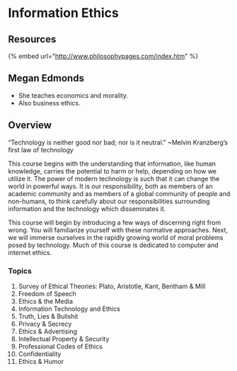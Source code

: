 # Information Ethics

## Resources

{% embed url="http://www.philosophypages.com/index.htm" %}



## Megan Edmonds

* She teaches economics and morality.
* Also business ethics.

## Overview

“Technology is neither good nor bad; nor is it neutral.” ~Melvin Kranzberg’s first law of technology

This course begins with the understanding that information, like human knowledge, carries the potential to harm or help, depending on how we utilize it. The power of modern technology is such that it can change the world in powerful ways. It is our responsibility, both as members of an academic community and as members of a global community of people and non-humans, to think carefully about our responsibilities surrounding information and the technology which disseminates it. 

This course will begin by introducing a few ways of discerning right from wrong. You will familiarize yourself with these normative approaches. Next, we will immerse ourselves in the rapidly growing world of moral problems posed by technology. Much of this course is dedicated to computer and internet ethics. 

### Topics

1. Survey of Ethical Theories: Plato, Aristotle, Kant, Bentham & Mill
2. Freedom of Speech
3. Ethics & the Media
4. Information Technology and Ethics
5. Truth, Lies & Bullshit
6. Privacy & Secrecy
7. Ethics & Advertising
8. Intellectual Property & Security
9. Professional Codes of Ethics
10. Confidentiality
11. Ethics & Humor



